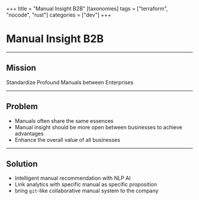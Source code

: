 +++
title = "Manual Insight B2B"
[taxonomies]
tags = ["terraform", "nocode", "rust"]
categories = ["dev"]
+++

# Manual Insight B2B

---

## Mission

Standardize Profound Manuals between Enterprises

---

## Problem

- Manuals often share the same essences
- Manual insight should be more open between businesses to achieve advantages
- Enhance the overall value of all businesses

---

## Solution

- Intelligent manual recommendation with NLP AI
- Link analytics with specific manual as specific proposition
- bring `git`-like collaborative manual system to the company
